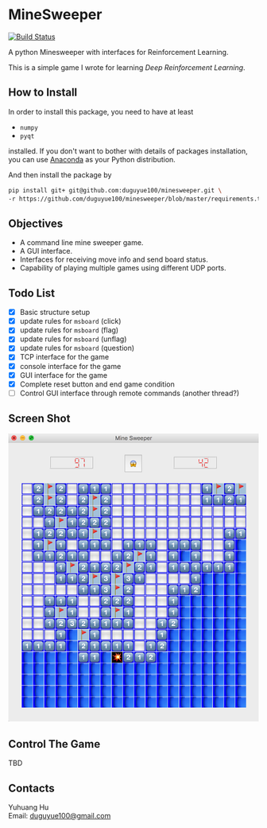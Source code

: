 # MineSweeper

[![Build Status](https://travis-ci.org/duguyue100/minesweeper.svg?branch=master)](https://travis-ci.org/duguyue100/minesweeper)

A python Minesweeper with interfaces for Reinforcement Learning.

This is a simple game I wrote for learning _Deep Reinforcement Learning_.

## How to Install

In order to install this package, you need to have at least

+   `numpy`
+   `pyqt`

installed. If you don't want to bother with details of packages installation,
you can use [Anaconda](https://anaconda.org/) as your Python distribution.

And then install the package by

```bash
pip install git+ git@github.com:duguyue100/minesweeper.git \
-r https://github.com/duguyue100/minesweeper/blob/master/requirements.txt
```

## Objectives

+   A command line mine sweeper game.
+   A GUI interface.
+   Interfaces for receiving move info and send board status.
+   Capability of playing multiple games using different UDP ports.

## Todo List

+   [x] Basic structure setup
+   [x] update rules for `msboard` (click)
+   [x] update rules for `msboard` (flag)
+   [x] update rules for `msboard` (unflag)
+   [x] update rules for `msboard` (question)
+   [x] TCP interface for the game
+   [x] console interface for the game
+   [x] GUI interface for the game
+   [x] Complete reset button and end game condition
+   [ ] Control GUI interface through remote commands (another thread?)

## Screen Shot

![Game Shot](minesweeper/imgs/screen_shot.png)

## Control The Game

TBD

## Contacts

Yuhuang Hu  
Email: duguyue100@gmail.com
